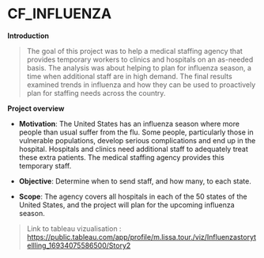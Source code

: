 # CF_INFLUENZA

**Introduction**

> The goal of this project was to help a medical staffing agency that provides temporary workers to clinics
and hospitals on an as-needed basis. The analysis was about helping to plan for influenza season, a time when additional staff are in high demand. The final results examined trends in influenza and how they can be used to proactively plan for staffing needs across the country.

**Project overview**

- **Motivation**: The United States has an influenza season where more people than usual
suffer from the flu. Some people, particularly those in vulnerable populations, develop serious
complications and end up in the hospital. Hospitals and clinics need additional staff to
adequately treat these extra patients. The medical staffing agency provides this temporary
staff.

- **Objective**: Determine when to send staff, and how many, to each state.
  
- **Scope**: The agency covers all hospitals in each of the 50 states of the United States, and
the project will plan for the upcoming influenza season.

> Link to tableau vizualisation : https://public.tableau.com/app/profile/m.lissa.tour./viz/Influenzastorytellling_16934075586500/Story2
